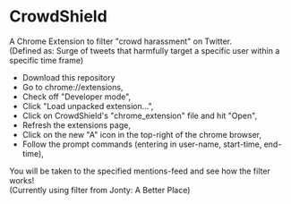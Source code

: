 # CrowdShield

A Chrome Extension to filter "crowd harassment" on Twitter. <br />
(Defined as: Surge of tweets that harmfully target a specific user within a specific time frame) <br />

- Download this repository
- Go to chrome://extensions,
- Check off "Developer mode",
- Click "Load unpacked extension...",
- Click on CrowdShield's "chrome_extension" file and hit "Open",
- Refresh the extensions page,
- Click on the new "A" icon in the top-right of the chrome browser,
- Follow the prompt commands (entering in user-name, start-time, end-time),

You will be taken to the specified mentions-feed and see how the filter works! <br />
(Currently using filter from Jonty: A Better Place)
